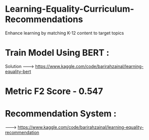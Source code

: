 # Learning-Equality-Curriculum-Recommendations
Enhance learning by matching K-12 content to target topics

# Train Model Using BERT :

Solution ---> https://www.kaggle.com/code/barirahzainal/learning-equality-bert

# Metric F2 Score - 0.547


# Recommendation System :

---> https://www.kaggle.com/code/barirahzainal/learning-equality-recommendation

